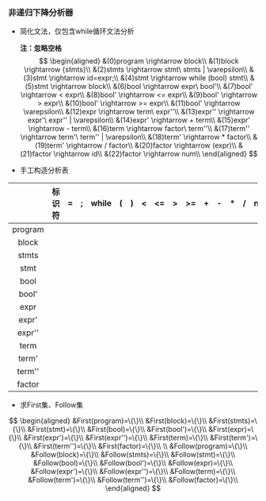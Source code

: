 ### 非递归下降分析器

- 简化文法，仅包含while循环文法分析

  **注：忽略空格**
  $$
  \begin{aligned}
  &(0)program \rightarrow block\\
  &(1)block \rightarrow {stmts}\\
  &(2)stmts \rightarrow stmt\ stmts | \varepsilon\\
  &(3)stmt \rightarrow id=expr;\\
  &(4)stmt \rightarrow while (bool) stmt\\
  &(5)stmt \rightarrow block\\
  &(6)bool \rightarrow expr\ bool'\\
  &(7)bool' \rightarrow < expr\\
  &(8)bool' \rightarrow <= expr\\
  &(9)bool' \rightarrow > expr\\
  &(10)bool' \rightarrow >= expr\\
  &(11)bool' \rightarrow \varepsilon\\
  &(12)expr \rightarrow term\ expr''\\
  &(13)expr'' \rightarrow expr'\ expr'' | \varepsilon\\
  &(14)expr' \rightarrow + term\\
  &(15)expr' \rightarrow - term\\
  &(16)term \rightarrow factor\ term''\\
  &(17)term'' \rightarrow term'\ term'' | \varepsilon\\
  &(18)term' \rightarrow * factor\\
  &(19)term' \rightarrow / factor\\
  &(20)factor \rightarrow (expr)\\
  &(21)factor \rightarrow id\\
  &(22)factor \rightarrow num\\
  \end{aligned}
  $$

- 手工构造分析表

|         | 标识符 |  =   |  ;   | while |  (   |  )   |  <   |  <=  |  >   |  >=  |  +   |  -   |  *   |  /   | num  |
| :-----: | :----: | :--: | :--: | :---: | :--: | :--: | :--: | :--: | :--: | :--: | :--: | :--: | :--: | :--: | :--: |
| program |        |      |      |       |      |      |      |      |      |      |      |      |      |      |      |
|  block  |        |      |      |       |      |      |      |      |      |      |      |      |      |      |      |
|  stmts  |        |      |      |       |      |      |      |      |      |      |      |      |      |      |      |
|  stmt   |        |      |      |       |      |      |      |      |      |      |      |      |      |      |      |
|  bool   |        |      |      |       |      |      |      |      |      |      |      |      |      |      |      |
|  bool'  |        |      |      |       |      |      |      |      |      |      |      |      |      |      |      |
|  expr   |        |      |      |       |      |      |      |      |      |      |      |      |      |      |      |
|  expr'  |        |      |      |       |      |      |      |      |      |      |      |      |      |      |      |
| expr''  |        |      |      |       |      |      |      |      |      |      |      |      |      |      |      |
|  term   |        |      |      |       |      |      |      |      |      |      |      |      |      |      |      |
|  term'  |        |      |      |       |      |      |      |      |      |      |      |      |      |      |      |
| term''  |        |      |      |       |      |      |      |      |      |      |      |      |      |      |      |
| factor  |        |      |      |       |      |      |      |      |      |      |      |      |      |      |      |

- 求First集、Follow集

$$
\begin{aligned}
&First(program)=\{\}\\
&First(block)=\{\}\\
&First(stmts)=\{\}\\
&First(stmt)=\{\}\\
&First(bool)=\{\}\\
&First(bool')=\{\}\\
&First(expr)=\{\}\\
&First(expr')=\{\}\\
&First(expr'')=\{\}\\
&First(term)=\{\}\\
&First(term')=\{\}\\
&First(term'')=\{\}\\
&First(factor)=\{\}\\
\\
&Follow(program)=\{\}\\
&Follow(block)=\{\}\\
&Follow(stmts)=\{\}\\
&Follow(stmt)=\{\}\\
&Follow(bool)=\{\}\\
&Follow(bool')=\{\}\\
&Follow(expr)=\{\}\\
&Follow(expr')=\{\}\\
&Follow(expr'')=\{\}\\
&Follow(term)=\{\}\\
&Follow(term')=\{\}\\
&Follow(term'')=\{\}\\
&Follow(factor)=\{\}\\
\end{aligned}
$$

